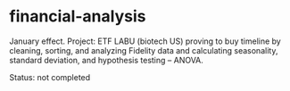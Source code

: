 # financial-analysis
January effect.
Project: ETF LABU (biotech US) proving to buy timeline by cleaning, sorting, and analyzing Fidelity data and calculating seasonality, standard deviation, and hypothesis testing – ANOVA.

Status: not completed
